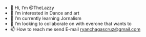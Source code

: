 - 👋 Hi, I’m @TheLazzy
- 👀 I’m interested in Dance and art
- 🌱 I’m currently learning Jornalism
- 💞️ I’m looking to collaborate on with everone that wants to
- 📫 How to reach me send E-mail ryanchagascruz@gmail.com

<!---
TheLazzy/TheLazzy is a ✨ special ✨ repository because its `README.md` (this file) appears on your GitHub profile.
You can click the Preview link to take a look at your changes.
--->
